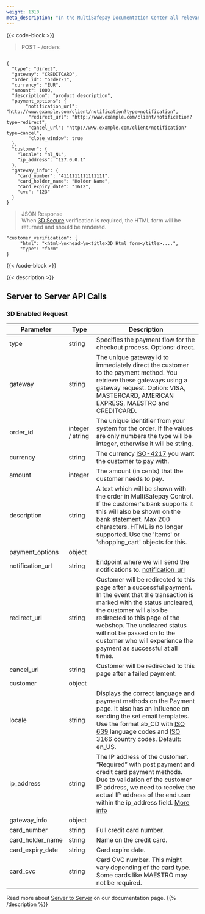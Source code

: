 ```yaml
---
weight: 1310
meta_description: "In the MultiSafepay Documentation Center all relevant information regarding our Plugins and API. As well as Support pages for Payment Method, Tools and General Questions. You can also find the contact details of our Support Team and Integration Team."
---
```

{{< code-block >}}
> POST - /orders

```shell

{
  "type": "direct",
  "gateway": "CREDITCARD",
  "order_id": "order-1",
  "currency": "EUR",
  "amount": 1000,
  "description": "product description",
  "payment_options": {
       "notification_url": "http://www.example.com/client/notification?type=notification",
        "redirect_url": "http://www.example.com/client/notification?type=redirect",
        "cancel_url": "http://www.example.com/client/notification?type=cancel", 
        "close_window": true
  },
  "customer": {
    "locale": "nl_NL",
    "ip_address": "127.0.0.1"
  },
  "gateway_info": {
    "card_number": "4111111111111111",
    "card_holder_name": "Holder Name",
    "card_expiry_date": "1612",
    "cvc": "123"
  }
}
```

> JSON Response     
> When [3D Secure](/faq/getting-started/glossary/#3d-secure) verification is required, the HTML form will be returned and should be rendered.

```shell
"customer_verification": {
     "html": "<html>\n<head>\n<title>3D Html form</title>....",
     "type": "form" 
}
```
{{< /code-block >}}

{{< description >}}
## Server to Server API Calls
### 3D Enabled Request


| Parameter                      | Type      | Description |
|--------------------------------|-----------|-----------------------------------------------------------------------------------------|
| type                           | string    | Specifies the payment flow for the checkout process. Options: direct.       |
| gateway                        | string    | The unique gateway id to immediately direct the customer to the payment method. You retrieve these gateways using a gateway request. Option: VISA, MASTERCARD, AMERICAN EXPRESS, MAESTRO and CREDITCARD. |
| order_id                       | integer / string    | The unique identifier from your system for the order. If the values are only numbers the type will be integer, otherwise it will be string.                  |
| currency                       | string    | The currency [ISO-4217](https://www.iso.org/iso-4217-currency-codes.html) you want the customer to pay with. |
| amount                         | integer   | The amount (in cents) that the customer needs to pay.        |
| description                    | string    | A text which will be shown with the order in MultiSafepay Control. If the customer's bank supports it this will also be shown on the bank statement. Max 200 characters. HTML is no longer supported. Use the 'items' or 'shopping_cart' objects for this. |
| payment_options                | object    |                             |
| notification_url               | string    | Endpoint where we will send the notifications to. [notification_url](/faq/api/how-does-the-notification-url-work/)                                |
| redirect_url                   | string    | Customer will be redirected to this page after a successful payment. In the event that the transaction is marked with the status uncleared, the customer will also be redirected to this page of the webshop. The uncleared status will not be passed on to the customer who will experience the payment as successful at all times.|
| cancel_url                     | string    | Customer will be redirected to this page after a failed payment.  | 
| customer                       | object    |    |
| locale                         | string    | Displays the correct language and payment methods on the Payment page. It also has an influence on sending the set email templates. Use the format ab_CD with [ISO 639](https://www.iso.org/iso-639-language-codes.html) language codes and [ISO 3166](https://www.iso.org/iso-3166-country-codes.html) country codes. Default: en_US. | 
| ip_address                     | string    | The IP address of the customer. “Required” with post payment and credit card payment methods. Due to validation of the customer IP address, we need to receive the actual IP address of the end user within the ip_address field.  [More info](/faq/api/ip_address/) | 
| gateway_info                   | object    |    |
| card_number                    | string    | Full credit card number. |
| card_holder_name               | string    | Name on the credit card. |
| card_expiry_date               | string    | Card expire date. |
| card_cvc                       | string    | Card CVC number. This might vary depending of the card type. Some cards like MAESTRO may not be required. |


Read more about [Server to Server](/tools/server2server/) on our documentation page.
{{% /description %}}